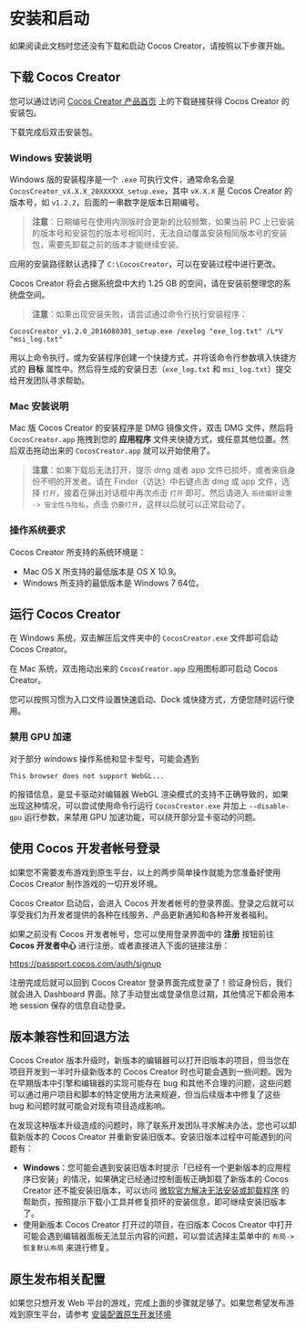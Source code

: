 # 安装和启动

如果阅读此文档时您还没有下载和启动 Cocos Creator，请按照以下步骤开始。

## 下载 Cocos Creator

您可以通过访问 [Cocos Creator 产品首页](https://www.cocos.com/creator/) 上的下载链接获得 Cocos Creator 的安装包。

下载完成后双击安装包。

### Windows 安装说明

Windows 版的安装程序是一个 `.exe` 可执行文件，通常命名会是 `CocosCreator_vX.X.X_20XXXXXX_setup.exe`，其中 `vX.X.X` 是 Cocos Creator 的版本号，如 `v1.2.2`，后面的一串数字是版本日期编号。

> **注意**：日期编号在使用内测版时会更新的比较频繁，如果当前 PC 上已安装的版本号和安装包的版本号相同时，无法自动覆盖安装相同版本号的安装包，需要先卸载之前的版本才能继续安装。

应用的安装路径默认选择了 `C:\CocosCreator`，可以在安装过程中进行更改。

Cocos Creator 将会占据系统盘中大约 1.25 GB 的空间，请在安装前整理您的系统盘空间。

> **注意**：如果出现安装失败，请尝试通过命令行执行安装程序：

```
CocosCreator_v1.2.0_2016080301_setup.exe /exelog "exe_log.txt" /L*V "msi_log.txt"
```

用以上命令执行，或为安装程序创建一个快捷方式，并将该命令行参数填入快捷方式的 **目标** 属性中。然后将生成的安装日志（`exe_log.txt` 和 `msi_log.txt`）提交给开发团队寻求帮助。

### Mac 安装说明

Mac 版 Cocos Creator 的安装程序是 DMG 镜像文件，双击 DMG 文件，然后将 `CocosCreator.app` 拖拽到您的 **应用程序** 文件夹快捷方式，或任意其他位置。然后双击拖动出来的 `CocosCreator.app` 就可以开始使用了。

> **注意**：如果下载后无法打开，提示 dmg 或者 app 文件已损坏，或者来自身份不明的开发者。请在 Finder（访达）中右键点击 dmg 或 app 文件，选择 `打开`，接着在弹出对话框中再次点击 `打开` 即可。然后请进入 `系统偏好设置 -> 安全性与隐私`，点击 `仍要打开`，这样以后就可以正常启动了。

### 操作系统要求

Cocos Creator 所支持的系统环境是：

- Mac OS X 所支持的最低版本是 OS X 10.9。
- Windows 所支持的最低版本是 Windows 7 64位。

## 运行 Cocos Creator

在 Windows 系统，双击解压后文件夹中的 `CocosCreator.exe` 文件即可启动 Cocos Creator。

在 Mac 系统，双击拖动出来的 `CocosCreator.app` 应用图标即可启动 Cocos Creator。

您可以按照习惯为入口文件设置快速启动、Dock 或快捷方式，方便您随时运行使用。

### 禁用 GPU 加速

对于部分 windows 操作系统和显卡型号，可能会遇到

```
This browser does not support WebGL...
```

的报错信息，是显卡驱动对编辑器 WebGL 渲染模式的支持不正确导致的，如果出现这种情况，可以尝试使用命令行运行 `CocosCreator.exe` 并加上 `--disable-gpu` 运行参数，来禁用 GPU 加速功能，可以绕开部分显卡驱动的问题。

## 使用 Cocos 开发者帐号登录

如果您不需要发布游戏到原生平台，以上的两步简单操作就能为您准备好使用 Cocos Creator 制作游戏的一切开发环境。

Cocos Creator 启动后，会进入 Cocos 开发者帐号的登录界面。登录之后就可以享受我们为开发者提供的各种在线服务、产品更新通知和各种开发者福利。

如果之前没有 Cocos 开发者帐号，您可以使用登录界面中的 **注册** 按钮前往 **Cocos 开发者中心** 进行注册。或者直接进入下面的链接注册：

<https://passport.cocos.com/auth/signup>

注册完成后就可以回到 Cocos Creator 登录界面完成登录了！验证身份后，我们就会进入 Dashboard 界面。除了手动登出或登录信息过期，其他情况下都会用本地 session 保存的信息自动登录。

## 版本兼容性和回退方法

Cocos Creator 版本升级时，新版本的编辑器可以打开旧版本的项目，但当您在项目开发到一半时升级新版本的 Cocos Creator 时也可能会遇到一些问题。因为在早期版本中引擎和编辑器的实现可能存在 bug 和其他不合理的问题，这些问题可以通过用户项目和脚本的特定使用方法来规避，但当后续版本中修复了这些 bug 和问题时就可能会对现有项目造成影响。

在发现这种版本升级造成的问题时，除了联系开发团队寻求解决办法，您也可以卸载新版本的 Cocos Creator 并重新安装旧版本。安装旧版本过程中可能遇到的问题有：

- **Windows**：您可能会遇到安装旧版本时提示「已经有一个更新版本的应用程序已安装」的情况，如果确定已经通过控制面板正确卸载了新版本的 Cocos Creator 还不能安装旧版本，可以访问 [微软官方解决无法安装或卸载程序](https://support.microsoft.com/en-us/help/17588/fix-problems-that-block-programs-from-being-installed-or-removed) 的帮助页，按照提示下载小工具并修复损坏的安装信息，即可继续安装旧版本了。
- 使用新版本 Cocos Creator 打开过的项目，在旧版本 Cocos Creator 中打开可能会遇到编辑器面板无法显示内容的问题，可以尝试选择主菜单中的 `布局->恢复默认布局` 来进行修复。

## 原生发布相关配置

如果您只想开发 Web 平台的游戏，完成上面的步骤就足够了。如果您希望发布游戏到原生平台，请参考 [安装配置原生开发环境](../publish/setup-native-development.md)
